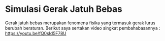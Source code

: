 # Simulasi Gerak Jatuh Bebas

Gerak jatuh bebas merupakan fenomena fisika yang termasuk gerak lurus berubah beraturan.
Berikut saya sertakan video singkat pembahabasannya :
https://youtu.be/fQ0sId5F78U
